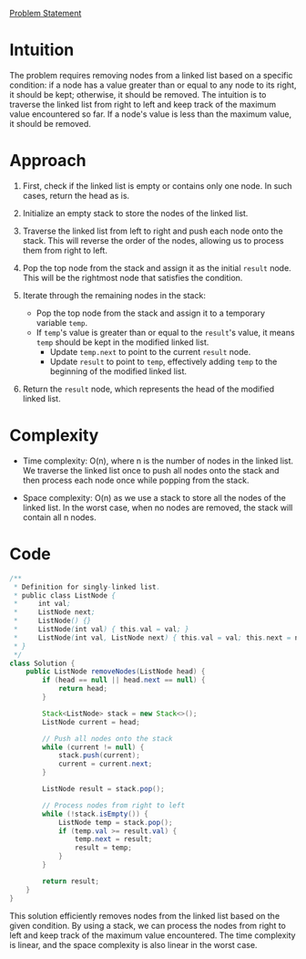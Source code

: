 [Problem Statement](https://leetcode.com/problems/remove-nodes-from-linked-list/description/)

# Intuition
The problem requires removing nodes from a linked list based on a specific condition: if a node has a value greater than or equal to any node to its right, it should be kept; otherwise, it should be removed. The intuition is to traverse the linked list from right to left and keep track of the maximum value encountered so far. If a node's value is less than the maximum value, it should be removed.

# Approach
1. First, check if the linked list is empty or contains only one node. In such cases, return the head as is.

2. Initialize an empty stack to store the nodes of the linked list.

3. Traverse the linked list from left to right and push each node onto the stack. This will reverse the order of the nodes, allowing us to process them from right to left.

4. Pop the top node from the stack and assign it as the initial `result` node. This will be the rightmost node that satisfies the condition.

5. Iterate through the remaining nodes in the stack:
   - Pop the top node from the stack and assign it to a temporary variable `temp`.
   - If `temp`'s value is greater than or equal to the `result`'s value, it means `temp` should be kept in the modified linked list.
     - Update `temp.next` to point to the current `result` node.
     - Update `result` to point to `temp`, effectively adding `temp` to the beginning of the modified linked list.

6. Return the `result` node, which represents the head of the modified linked list.

# Complexity
- Time complexity: O(n), where n is the number of nodes in the linked list. We traverse the linked list once to push all nodes onto the stack and then process each node once while popping from the stack.

- Space complexity: O(n) as we use a stack to store all the nodes of the linked list. In the worst case, when no nodes are removed, the stack will contain all n nodes.

# Code
```java
/**
 * Definition for singly-linked list.
 * public class ListNode {
 *     int val;
 *     ListNode next;
 *     ListNode() {}
 *     ListNode(int val) { this.val = val; }
 *     ListNode(int val, ListNode next) { this.val = val; this.next = next; }
 * }
 */
class Solution {
    public ListNode removeNodes(ListNode head) {
        if (head == null || head.next == null) {
            return head;
        }

        Stack<ListNode> stack = new Stack<>();
        ListNode current = head;

        // Push all nodes onto the stack
        while (current != null) {
            stack.push(current);
            current = current.next;
        }

        ListNode result = stack.pop();

        // Process nodes from right to left
        while (!stack.isEmpty()) {
            ListNode temp = stack.pop();
            if (temp.val >= result.val) {
                temp.next = result;
                result = temp;
            }
        }

        return result;
    }
}
```

This solution efficiently removes nodes from the linked list based on the given condition. By using a stack, we can process the nodes from right to left and keep track of the maximum value encountered. The time complexity is linear, and the space complexity is also linear in the worst case.